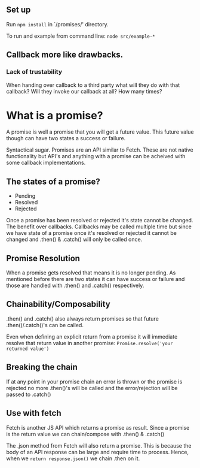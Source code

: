 ## Set up

Run `npm install` in `/promises/' directory.

To run and example from command line: `node src/example-*`

## Callback more like drawbacks.

### Lack of trustability

When handing over callback to a third party what will they do with that callback?
Will they invoke our callback at all? How many times?

# What is a promise?

A promise is well a promise that you will get a future value. This future value though can have two states a success or failure.

Syntactical sugar. Promises are an API similar to Fetch. These are not native functionality but API's and anything with a promise can be acheived with some callback implementations.

## The states of a promise?

- Pending
- Resolved
- Rejected

Once a promise has been resolved or rejected it's state cannot be changed. The benefit over callbacks. Callbacks may be called multiple time but since we have state of a promise once it's resolved or rejected it cannot be changed and .then() & .catch() will only be called once.

## Promise Resolution
When a promise gets resolved that means it is no longer pending. As mentioned before there are two states it can have success or failure and those are handled with .then() and .catch() respectively.

## Chainability/Composability
.then() and .catch() also always return promises so that future .then()/.catch()'s can be called.

Even when defining an explicit return from a promise it will immediate resolve that return value in another promise: `Promise.resolve('your returned value')`

## Breaking the chain
If at any point in your promise chain an error is thrown or the promise is rejected no more .then()'s will be called and the error/rejection will be passed to .catch()

## Use with fetch

Fetch is another JS API which returns a promise as result. Since a promise is the return value we can chain/compose with .then() & .catch()

The .json method from Fetch will also return a promise. This is because the body of an API response can be large and require time to process. Hence, when we `return response.json()` we chain .then on it.